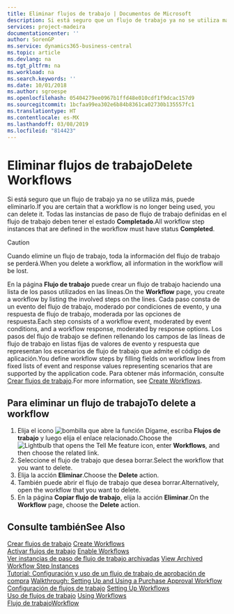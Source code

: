 ```yaml
---
title: Eliminar flujos de trabajo | Documentos de Microsoft
description: Si está seguro que un flujo de trabajo ya no se utiliza más, puede eliminarlo. Todas las instancias de paso de flujo de trabajo definidas en el flujo de trabajo deben tener el estado **Completado**.
services: project-madeira
documentationcenter: ''
author: SorenGP
ms.service: dynamics365-business-central
ms.topic: article
ms.devlang: na
ms.tgt_pltfrm: na
ms.workload: na
ms.search.keywords: ''
ms.date: 10/01/2018
ms.author: sgroespe
ms.openlocfilehash: 05404279ee0967b1ffd48e010cdf1f9dcac157d9
ms.sourcegitcommit: 1bcfaa99ea302e6b84b8361ca02730b135557fc1
ms.translationtype: HT
ms.contentlocale: es-MX
ms.lasthandoff: 03/08/2019
ms.locfileid: "814423"
---
```

# <a name="delete-workflows"></a><span data-ttu-id="31010-104">Eliminar flujos de trabajo</span><span class="sxs-lookup"><span data-stu-id="31010-104">Delete Workflows</span></span>
<span data-ttu-id="31010-105">Si está seguro que un flujo de trabajo ya no se utiliza más, puede eliminarlo.</span><span class="sxs-lookup"><span data-stu-id="31010-105">If you are certain that a workflow is no longer being used, you can delete it.</span></span> <span data-ttu-id="31010-106">Todas las instancias de paso de flujo de trabajo definidas en el flujo de trabajo deben tener el estado **Completado**.</span><span class="sxs-lookup"><span data-stu-id="31010-106">All workflow step instances that are defined in the workflow must have status **Completed**.</span></span>  

> [!CAUTION]  
>  <span data-ttu-id="31010-107">Cuando elimine un flujo de trabajo, toda la información del flujo de trabajo se perderá.</span><span class="sxs-lookup"><span data-stu-id="31010-107">When you delete a workflow, all information in the workflow will be lost.</span></span>  

 <span data-ttu-id="31010-108">En la página **Flujo de trabajo** puede crear un flujo de trabajo haciendo una lista de los pasos utilizados en las líneas.</span><span class="sxs-lookup"><span data-stu-id="31010-108">On the **Workflow** page, you create a workflow by listing the involved steps on the lines.</span></span> <span data-ttu-id="31010-109">Cada paso consta de un evento del flujo de trabajo, moderado por condiciones de evento, y una respuesta de flujo de trabajo, moderada por las opciones de respuesta.</span><span class="sxs-lookup"><span data-stu-id="31010-109">Each step consists of a workflow event, moderated by event conditions, and a workflow response, moderated by response options.</span></span> <span data-ttu-id="31010-110">Los pasos del flujo de trabajo se definen rellenando los campos de las líneas de flujo de trabajo en listas fijas de valores de evento y respuesta que representan los escenarios de flujo de trabajo que admite el código de aplicación.</span><span class="sxs-lookup"><span data-stu-id="31010-110">You define workflow steps by filling fields on workflow lines from fixed lists of event and response values representing scenarios that are supported by the application code.</span></span> <span data-ttu-id="31010-111">Para obtener más información, consulte [Crear flujos de trabajo](across-how-to-create-workflows.md).</span><span class="sxs-lookup"><span data-stu-id="31010-111">For more information, see [Create Workflows](across-how-to-create-workflows.md).</span></span>  

## <a name="to-delete-a-workflow"></a><span data-ttu-id="31010-112">Para eliminar un flujo de trabajo</span><span class="sxs-lookup"><span data-stu-id="31010-112">To delete a workflow</span></span>  
1.  <span data-ttu-id="31010-113">Elija el icono ![bombilla que abre la función Dígame](media/ui-search/search_small.png "Dígame que desea hacer"), escriba **Flujos de trabajo** y luego elija el enlace relacionado.</span><span class="sxs-lookup"><span data-stu-id="31010-113">Choose the ![Lightbulb that opens the Tell Me feature](media/ui-search/search_small.png "Tell me what you want to do") icon, enter **Workflows**, and then choose the related link.</span></span>  
2.  <span data-ttu-id="31010-114">Seleccione el flujo de trabajo que desea borrar.</span><span class="sxs-lookup"><span data-stu-id="31010-114">Select the workflow that you want to delete.</span></span>  
3.  <span data-ttu-id="31010-115">Elija la acción **Eliminar**.</span><span class="sxs-lookup"><span data-stu-id="31010-115">Choose the **Delete** action.</span></span>  
4.  <span data-ttu-id="31010-116">También puede abrir el flujo de trabajo que desea borrar.</span><span class="sxs-lookup"><span data-stu-id="31010-116">Alternatively, open the workflow that you want to delete.</span></span>  
5.  <span data-ttu-id="31010-117">En la página **Copiar flujo de trabajo**, elija la acción **Eliminar**.</span><span class="sxs-lookup"><span data-stu-id="31010-117">On the **Workflow** page, choose the **Delete** action.</span></span>  

## <a name="see-also"></a><span data-ttu-id="31010-118">Consulte también</span><span class="sxs-lookup"><span data-stu-id="31010-118">See Also</span></span>  
 <span data-ttu-id="31010-119">[Crear flujos de trabajo](across-how-to-create-workflows.md) </span><span class="sxs-lookup"><span data-stu-id="31010-119">[Create Workflows](across-how-to-create-workflows.md) </span></span>  
 <span data-ttu-id="31010-120">[Activar flujos de trabajo](across-how-to-enable-workflows.md) </span><span class="sxs-lookup"><span data-stu-id="31010-120">[Enable Workflows](across-how-to-enable-workflows.md) </span></span>  
 <span data-ttu-id="31010-121">[Ver instancias de paso de flujo de trabajo archivadas](across-how-to-view-archived-workflow-step-instances.md) </span><span class="sxs-lookup"><span data-stu-id="31010-121">[View Archived Workflow Step Instances](across-how-to-view-archived-workflow-step-instances.md) </span></span>  
 <span data-ttu-id="31010-122">[Tutorial: Configuración y uso de un flujo de trabajo de aprobación de compra](walkthrough-setting-up-and-using-a-purchase-approval-workflow.md) </span><span class="sxs-lookup"><span data-stu-id="31010-122">[Walkthrough: Setting Up and Using a Purchase Approval Workflow](walkthrough-setting-up-and-using-a-purchase-approval-workflow.md) </span></span>  
 <span data-ttu-id="31010-123">[Configuración de flujos de trabajo](across-set-up-workflows.md) </span><span class="sxs-lookup"><span data-stu-id="31010-123">[Setting Up Workflows](across-set-up-workflows.md) </span></span>  
 <span data-ttu-id="31010-124">[Uso de flujos de trabajo](across-use-workflows.md) </span><span class="sxs-lookup"><span data-stu-id="31010-124">[Using Workflows](across-use-workflows.md) </span></span>  
 [<span data-ttu-id="31010-125">Flujo de trabajo</span><span class="sxs-lookup"><span data-stu-id="31010-125">Workflow</span></span>](across-workflow.md)   
